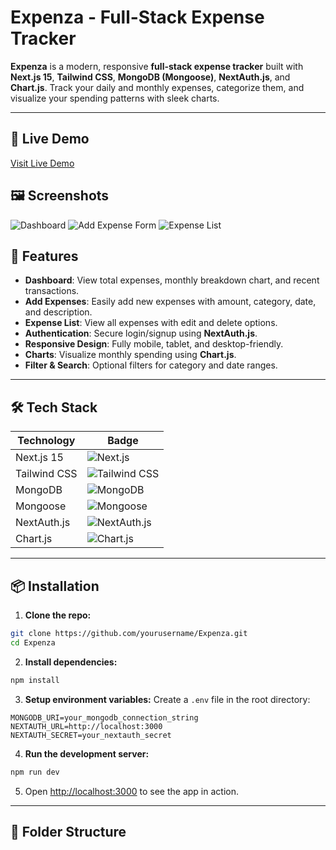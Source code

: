 # Expenza - Full-Stack Expense Tracker


**Expenza** is a modern, responsive **full-stack expense tracker** built with **Next.js 15**, **Tailwind CSS**, **MongoDB (Mongoose)**, **NextAuth.js**, and **Chart.js**. Track your daily and monthly expenses, categorize them, and visualize your spending patterns with sleek charts.

---

## 🔗 Live Demo

[ Visit Live Demo](https://expenza-ebon.vercel.app/)

## 🖼 Screenshots

![Dashboard](./public/screenshots/dashboard.png)
![Add Expense Form](./public/screenshots/add-expense.png)
![Expense List](./public/screenshots/expense-list.png)

## 🚀 Features

- **Dashboard**: View total expenses, monthly breakdown chart, and recent transactions.
- **Add Expenses**: Easily add new expenses with amount, category, date, and description.
- **Expense List**: View all expenses with edit and delete options.
- **Authentication**: Secure login/signup using **NextAuth.js**.
- **Responsive Design**: Fully mobile, tablet, and desktop-friendly.
- **Charts**: Visualize monthly spending using **Chart.js**.
- **Filter & Search**: Optional filters for category and date ranges.

---

## 🛠 Tech Stack

| Technology   | Badge                                                                                                   |
| ------------ | ------------------------------------------------------------------------------------------------------- |
| Next.js 15   | ![Next.js](https://img.shields.io/badge/Next.js-black?style=for-the-badge&logo=next.js)                 |
| Tailwind CSS | ![Tailwind CSS](https://img.shields.io/badge/Tailwind%20CSS-blue?style=for-the-badge&logo=tailwind-css) |
| MongoDB      | ![MongoDB](https://img.shields.io/badge/MongoDB-green?style=for-the-badge&logo=mongodb)                 |
| Mongoose     | ![Mongoose](https://img.shields.io/badge/Mongoose-red?style=for-the-badge)                              |
| NextAuth.js  | ![NextAuth.js](https://img.shields.io/badge/NextAuth.js-black?style=for-the-badge)                      |
| Chart.js     | ![Chart.js](https://img.shields.io/badge/Chart.js-orange?style=for-the-badge&logo=chart.js)             |

---

## 📦 Installation

1. **Clone the repo:**

```bash
git clone https://github.com/yourusername/Expenza.git
cd Expenza
```

2. **Install dependencies:**

```bash
npm install
```

3. **Setup environment variables:**
   Create a `.env` file in the root directory:

```
MONGODB_URI=your_mongodb_connection_string
NEXTAUTH_URL=http://localhost:3000
NEXTAUTH_SECRET=your_nextauth_secret
```

4. **Run the development server:**

```bash
npm run dev
```

5. Open [http://localhost:3000](http://localhost:3000) to see the app in action.

---

## 🌟 Folder Structure

